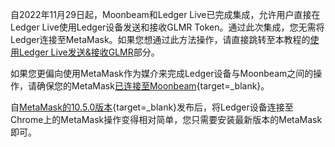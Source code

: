 自2022年11月29日起，Moonbeam和Ledger Live已完成集成，允许用户直接在Ledger Live使用Ledger设备发送和接收GLMR Token。通过此次集成，您无需将Ledger连接至MetaMask。如果您想通过此方法操作，请直接跳转至本教程的[使用Ledger Live发送&接收GLMR](#use-ledger-live)部分。

如果您更偏向使用MetaMask作为媒介来完成Ledger设备与Moonbeam之间的操作，请确保您的MetaMask[已连接至Moonbeam](/tokens/connect/metamask/){target=_blank}。

自[MetaMask的10.5.0版本](https://consensys.net/blog/metamask/metamask-and-ledger-integration-fixed/){target=_blank}发布后，将Ledger设备连接至Chrome上的MetaMask操作变得相对简单，您只需要安装最新版本的MetaMask即可。